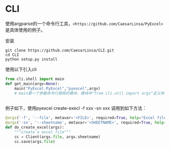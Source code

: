 # CLI

使用argparse的一个命令行工具，`<https://github.com/CaesarLinsa/PyExcel>` 是具体使用的例子。

安装

```
git clone https://github.com/CaesarLinsa/CLI.git
cd CLI
python setup.py install
```

使用以下引入cli

```python
from cli.shell import main
def get_main(argv=None):
    main("PyExcel.PyExcel","pyexcel",argv) 
    # main第一个参数命令行使用的模块，模块中"from cli.util import args"定义命令行传入参数。PyExcel.py中所有方法使用do_xxx命名，第二个参数为命令行名称
   
```

例子如下，使用pyexcel create-execl -f xxx  -sn xxx 调用到如下方法：

```python
@args('-f', '--file', metavar='<FILE>', required=True, help="Excel file name")
@args('-sn', '--sheetname', metavar='<SHEETNAME>', required=True, help="Excel file sheet name")
def do_create_excel(args):
    """create a excel file"""
    cc = Client(args.file, args.sheetname)
    cc.save(args.file)
```

